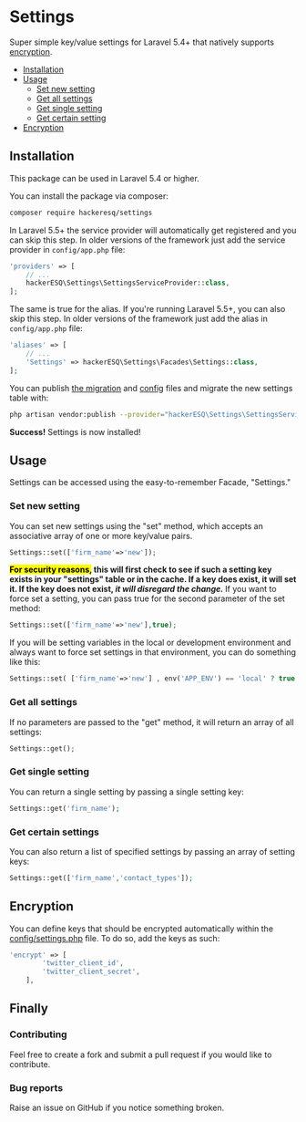 # Settings
Super simple key/value settings for Laravel 5.4+ that natively supports [encryption](#encryption).

* [Installation](#installation)
* [Usage](#usage)
  * [Set new setting](#set-new-setting)
  * [Get all settings](#get-all-settings)
  * [Get single setting](#get-single-setting)
  * [Get certain setting](#get-certain-setting)
* [Encryption](#encryption)
  
  
## Installation
This package can be used in Laravel 5.4 or higher.

You can install the package via composer:

``` bash
composer require hackeresq/settings
```

In Laravel 5.5+ the service provider will automatically get registered and you can skip this step. In older versions of the framework just add the service provider in `config/app.php` file:

```php
'providers' => [
    // ...
    hackerESQ\Settings\SettingsServiceProvider::class,
];
```
The same is true for the alias. If you're running Laravel 5.5+, you can also skip this step. In older versions of the framework just add the alias in `config/app.php` file:

```php
'aliases' => [
    // ...
    'Settings' => hackerESQ\Settings\Facades\Settings::class,
];
```

You can publish [the migration](https://github.com/hackerESQ/settings/blob/master/database/migrations/create_settings_table.php) and [config](https://github.com/hackerESQ/settings/blob/master/config/settings.php) files and migrate the new settings table with:

```bash
php artisan vendor:publish --provider="hackerESQ\Settings\SettingsServiceProvider" && php artisan migrate
```

<b>Success!</b> Settings is now installed!

## Usage

Settings can be accessed using the easy-to-remember Facade, "Settings."

### Set new setting
You can set new settings using the "set" method, which accepts an associative array of one or more key/value pairs.

```php
Settings::set(['firm_name'=>'new']);
```

<b><mark>For security reasons,</mark> this will first check to see if such a setting key exists in your "settings" table or in the cache. If a key does exist, it will set it. If the key does not exist, <i>it will disregard the change.</i> </b> If you want to force set a setting, you can pass true for the second parameter of the set method:

```php
Settings::set(['firm_name'=>'new'],true);
```

If you will be setting variables in the local or development environment and always want to force set settings in that environment, you can do something like this:

```php
Settings::set( ['firm_name'=>'new'] , env('APP_ENV') == 'local' ? true : false );
```


### Get all settings
If no parameters are passed to the "get" method, it will return an array of all settings:

```php
Settings::get();
```

### Get single setting
You can return a single setting by passing a single setting key:

```php
Settings::get('firm_name');
```

### Get certain settings
You can also return a list of specified settings by passing an array of setting keys:

```php
Settings::get(['firm_name','contact_types']);
```

## Encryption

You can define keys that should be encrypted automatically within the [config/settings.php](https://github.com/hackerESQ/settings/blob/master/config/settings.php) file. To do so, add the keys as such:

```php
'encrypt' => [
        'twitter_client_id',
        'twitter_client_secret',
    ],
```

## Finally

### Contributing
Feel free to create a fork and submit a pull request if you would like to contribute.

### Bug reports
Raise an issue on GitHub if you notice something broken.


